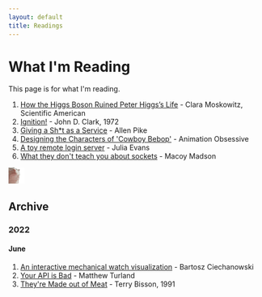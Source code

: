 ```yaml
---
layout: default
title: Readings
---
```


# What I'm Reading
This page is for what I'm reading.

  1. [How the Higgs Boson Ruined Peter Higgs’s Life](https://www.scientificamerican.com/article/how-the-higgs-boson-ruined-peter-higgss-life/) -  Clara Moskowitz, Scientific American
  1. [Ignition!](https://library.sciencemadness.org/library/books/ignition.pdf) - John D. Clark, 1972
  1. [Giving a Sh\*t as a Service](https://allenpike.com/2022/giving-a-shit) - Allen Pike
  1. [Designing the Characters of 'Cowboy Bebop'](https://animationobsessive.substack.com/p/designing-the-characters-of-cowboy) - Animation Obsessive
  1. [A toy remote login server](https://jvns.ca/blog/2022/07/28/toy-remote-login-server/) - Julia Evans
  1. [What they don't teach you about sockets](https://macoy.me/blog/programming/Sockets) - Macoy Madson

<img src="/assets/catjam.gif" alt="catjam" width="32">

## Archive
### 2022
#### June
  1. [An interactive mechanical watch visualization](https://ciechanow.ski/mechanical-watch/) - Bartosz
     Ciechanowski
  1. [Your API is Bad](https://leanpub.com/yourapiisbad/read) - Matthew Turland
  1. [They're Made out of Meat](https://www.mit.edu/people/dpolicar/writing/prose/text/thinkingMeat.html) - Terry Bisson, 1991

